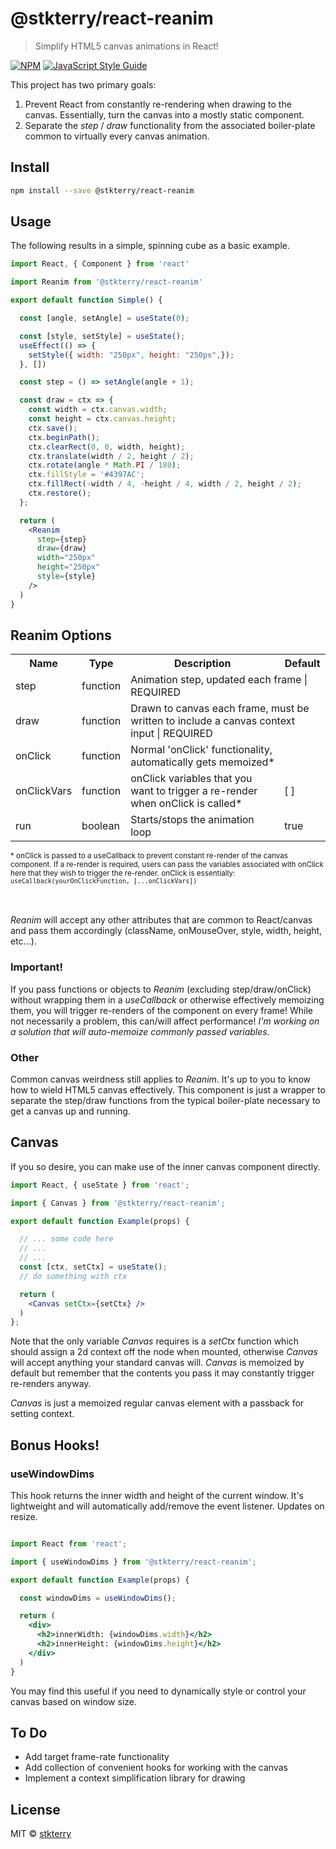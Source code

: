# @stkterry/react-reanim

> Simplify HTML5 canvas animations in React!

[![NPM](https://img.shields.io/npm/v/@stkterry/react-reanim.svg)](https://www.npmjs.com/package/@stkterry/react-reanim) [![JavaScript Style Guide](https://img.shields.io/badge/code_style-standard-brightgreen.svg)](https://standardjs.com)

This project has two primary goals:

1) Prevent React from constantly re-rendering when drawing to the canvas.  Essentially,
turn the canvas into a mostly static component.
2) Separate the *step* / *draw* functionality from the associated boiler-plate common
to virtually every canvas animation.

## Install

```bash
npm install --save @stkterry/react-reanim
```

## Usage
The following results in a simple, spinning cube as a basic example.
```jsx
import React, { Component } from 'react'

import Reanim from '@stkterry/react-reanim'

export default function Simple() {

  const [angle, setAngle] = useState(0);

  const [style, setStyle] = useState();
  useEffect(() => {
    setStyle({ width: "250px", height: "250px",});
  }, [])

  const step = () => setAngle(angle + 1);

  const draw = ctx => {
    const width = ctx.canvas.width;
    const height = ctx.canvas.height;
    ctx.save();
    ctx.beginPath();
    ctx.clearRect(0, 0, width, height);
    ctx.translate(width / 2, height / 2);
    ctx.rotate(angle * Math.PI / 180);
    ctx.fillStyle = '#4397AC';
    ctx.fillRect(-width / 4, -height / 4, width / 2, height / 2);
    ctx.restore();
  };

  return (
    <Reanim
      step={step}
      draw={draw}
      width="250px"
      height="250px"
      style={style}
    />
  )
}
```
## Reanim Options
<table>
  <tr>
    <th> Name </th>
    <th> Type </th>
    <th> Description </th>
    <th> Default </th>
  </tr>
  <tr>
    <td> step </td>
    <td> function </td>
    <td colspan="2"> Animation step, updated each frame | REQUIRED </td>

  </tr>
  <tr>
    <td> draw </td>
    <td> function </td>
    <td colspan="2"> Drawn to canvas each frame, must be written to include a canvas context input | REQUIRED </td>
  </tr>
  <tr>
    <td> onClick </td>
    <td> function </td>
    <td colspan="2"> Normal 'onClick' functionality, automatically gets memoized* </td>
  </tr>
  <tr>
    <td> onClickVars </td>
    <td> function </td>
    <td> onClick variables that you want to trigger a re-render when onClick is called* </td>
    <td> [ ] </td>
  </tr>

  <tr>
    <td> run </td>
    <td> boolean </td>
    <td> Starts/stops the animation loop </td>
    <td> true </td>
  </tr>

</table>
<sup>* onClick is passed to a useCallback to prevent constant re-render of the canvas
component.  If a re-render is required, users can pass the variables associated with onClick here that they wish to trigger the re-render. onClick is essentially: <code>useCallback(yourOnClickFunction, [...onClickVars])</code></sup>

<br></br>
*Reanim* will accept any other attributes that are common to React/canvas and pass
them accordingly (className, onMouseOver, style, width, height, etc...).    

### Important!
If you pass functions or objects to *Reanim* (excluding step/draw/onClick) without wrapping them in a *useCallback* or otherwise effectively memoizing them, you will trigger re-renders of the component on every frame!  While not necessarily a problem,
this can/will affect performance!  *I'm working on a solution that will
auto-memoize commonly passed variables.*


### Other
Common canvas weirdness still applies to *Reanim*.  It's up to you to know how to 
wield HTML5 canvas effectively.  This component is just a wrapper to separate the
step/draw functions from the typical boiler-plate necessary to get a canvas up
and running.

## Canvas
If you so desire, you can make use of the inner canvas component directly.
```jsx
import React, { useState } from 'react';

import { Canvas } from '@stkterry/react-reanim';

export default function Example(props) {

  // ... some code here
  // ...
  // ...
  const [ctx, setCtx] = useState();
  // do something with ctx

  return (
    <Canvas setCtx={setCtx} />
  )
};
```
Note that the only variable *Canvas* requires is a *setCtx* function which should
assign a 2d context off the node when mounted, otherwise *Canvas* will accept anything your standard canvas will.  *Canvas* is
memoized by default but remember that the contents you pass it may constantly trigger
re-renders anyway. 

*Canvas* is just a memoized regular canvas element with a passback for setting context.

## Bonus Hooks!
### useWindowDims
This hook returns the inner width and height of the current window.  It's
lightweight and will automatically add/remove the event listener.  Updates on resize.
```jsx

import React from 'react';

import { useWindowDims } from '@stkterry/react-reanim';

export default function Example(props) {

  const windowDims = useWindowDims();

  return (
    <div>
      <h2>innerWidth: {windowDims.width}</h2>
      <h2>innerHeight: {windowDims.height}</h2>
    </div>
  )
}
```
You may find this useful if you need to dynamically style or control your canvas
based on window size.  

## To Do
* Add target frame-rate functionality
* Add collection of convenient hooks for working with the canvas
* Implement a context simplification library for drawing
## License

MIT © [stkterry](https://github.com/stkterry)
